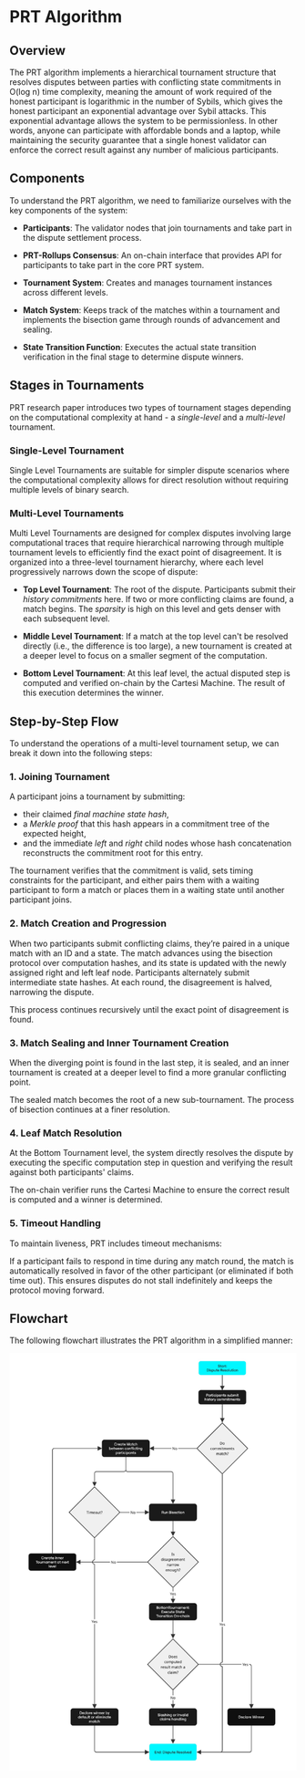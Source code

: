 # PRT Algorithm

## Overview
The PRT algorithm implements a hierarchical tournament structure that resolves disputes between parties with conflicting state commitments in O(log n) time complexity, meaning the amount of work required of the honest participant is logarithmic in the number of Sybils, which gives the honest participant an exponential advantage over Sybil attacks. This exponential advantage allows the system to be permissionless. In other words, anyone can participate with affordable bonds and a laptop, while maintaining the security guarantee that a single honest validator can enforce the correct result against any number of malicious participants.

## Components
To understand the PRT algorithm, we need to familiarize ourselves with the key components of the system:

- **Participants**: The validator nodes that join tournaments and take part in the dispute settlement process.

- **PRT-Rollups Consensus**: An on-chain interface that provides API for participants to take part in the core PRT system. 

- **Tournament System**: Creates and manages tournament instances across different levels.

- **Match System**: Keeps track of the matches within a tournament and implements the bisection game through rounds of advancement and sealing. 

- **State Transition Function**: Executes the actual state transition verification in the final stage to determine dispute winners.

## Stages in Tournaments
PRT research paper introduces two types of tournament stages depending on the computational complexity at hand - a _single-level_ and a _multi-level_ tournament.

### Single-Level Tournament
Single Level Tournaments are suitable for simpler dispute scenarios where the computational complexity allows for direct resolution without requiring multiple levels of binary search.

### Multi-Level Tournaments
Multi Level Tournaments are designed for complex disputes involving large computational traces that require hierarchical narrowing through multiple tournament levels to efficiently find the exact point of disagreement. It is organized into a three-level tournament hierarchy, where each level progressively narrows down the scope of dispute:

- **Top Level Tournament**: The root of the dispute. Participants submit their _history commitments_ here. If two or more conflicting claims are found, a match begins. The _sparsity_ is high on this level and gets denser with each subsequent level.

- **Middle Level Tournament**: If a match at the top level can't be resolved directly (i.e., the difference is too large), a new tournament is created at a deeper level to focus on a smaller segment of the computation.

- **Bottom Level Tournament**: At this leaf level, the actual disputed step is computed and verified on-chain by the Cartesi Machine. The result of this execution determines the winner.

## Step-by-Step Flow
To understand the operations of a multi-level tournament setup, we can break it down into the following steps:

### 1. Joining Tournament
A participant joins a tournament by submitting:
- their claimed _final machine state hash_,
- a _Merkle proof_ that this hash appears in a commitment tree of the expected height,
- and the immediate _left_ and _right_ child nodes whose hash concatenation reconstructs the commitment root for this entry.

The tournament verifies that the commitment is valid, sets timing constraints for the participant, and either pairs them with a waiting participant to form a match or places them in a waiting state until another participant joins.

### 2. Match Creation and Progression
When two participants submit conflicting claims, they’re paired in a unique match with an ID and a state. The match advances using the bisection protocol over computation hashes, and its state is updated with the newly assigned right and left leaf node. Participants alternately submit intermediate state hashes. At each round, the disagreement is halved, narrowing the dispute.

This process continues recursively until the exact point of disagreement is found.

### 3. Match Sealing and Inner Tournament Creation
When the diverging point is found in the last step, it is sealed, and an inner tournament is created at a deeper level to find a more granular conflicting point.

The sealed match becomes the root of a new sub-tournament. The process of bisection continues at a finer resolution.

### 4. Leaf Match Resolution

At the Bottom Tournament level, the system directly resolves the dispute by executing the specific computation step in question and verifying the result against both participants' claims.

The on-chain verifier runs the Cartesi Machine to ensure the correct result is computed and a winner is determined.

### 5. Timeout Handling

To maintain liveness, PRT includes timeout mechanisms:

If a participant fails to respond in time during any match round, the match is automatically resolved in favor of the other participant (or eliminated if both time out). This ensures disputes do not stall indefinitely and keeps the protocol moving forward.    

## Flowchart
The following flowchart illustrates the PRT algorithm in a simplified manner:

![PRT Algorithm](../images/flow-prt.jpg)



